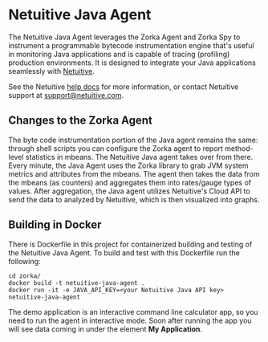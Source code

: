 
Netuitive Java Agent
=======================

The Netuitive Java Agent leverages the Zorka Agent and Zorka Spy to instrument a programmable bytecode instrumentation engine that's useful in monitoring Java applications and is capable of tracing (profiling) production environments. It is designed to integrate your Java applications seamlessly with [Netuitive](https://http://www.netuitive.com/).

See the Netuitive [help docs](https://help.netuitive.com/Content/Misc/Datasources/new_jvm_datasource.htm) for more information, or contact Netuitive support at [support@netuitive.com](mailto:support@netuitive.com).

Changes to the Zorka Agent
---------------------------
The byte code instrumentation portion of the Java agent remains the same: through shell scripts you can configure the Zorka agent to report method-level statistics in mbeans. The Netuitive Java agent takes over from there. Every minute, the Java Agent uses the Zorka library to grab JVM system metrics and attributes from the mbeans. The agent then takes the data from the mbeans (as counters) and aggregates them into rates/gauge types of values. After aggregation, the Java agent utilizes Netuitive's Cloud API to send the data to analyzed by Netuitive, which is then visualized into graphs.

## Building in Docker
There is Dockerfile in this project for containerized building and testing of the Netuitive Java Agent. To build and test with this Dockerfile run the following:
```
cd zorka/
docker build -t netuitive-java-agent .
docker run -it -e JAVA_API_KEY=<your Netuitive Java API key> netuitive-java-agent
```

The demo application is an interactive command line calculator app, so you need to run the agent in interactive mode. Soon after running the app you will see data coming in under the element **My Application**.
